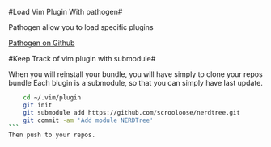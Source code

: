 #Load Vim Plugin With pathogen#

Pathogen allow you to load specific plugins

[Pathogen on Github](https://github.com/tpope/vim-pathogen)

#Keep Track of vim plugin with submodule#

When you will reinstall your bundle, you will have simply to clone your repos bundle
Each blugin is a submodule, so that you can simply have last update. 

````bash
    cd ~/.vim/plugin
    git init
    git submodule add https://github.com/scrooloose/nerdtree.git
    git commit -am 'Add module NERDTree'
```
Then push to your repos.

